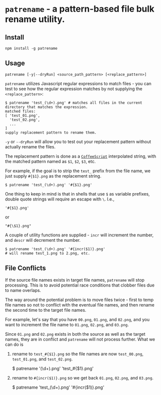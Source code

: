 # `patrename` - a pattern-based file bulk rename utility.

## Install

    npm install -g patrename
    
## Usage

    patrename [-y|--dryRun] <source_path_pattern> [<replace_pattern>]

`patrename` utilizes Javascript regular expressions to match files - you can test to see how the regular expression matches by not supplying the `<replace_pattern>`:

    $ patrename 'test_(\d+).png' # matches all files in the current directory that matches the expression. 
    matched files: 
    [ 'test_01.png',
      'test_02.png',
      ...
    ]
    supply replacement pattern to rename them.

`-y` or `--dryRun` will allow you to test out your replacement pattern without actually rename the files.

The replacement pattern is done as a [`CoffeeScript`](http://coffeescript.org) interpolated string, with the matched pattern named as `$1`, `$2`, `$3`, etc.

For example, if the goal is to strip the `test_` prefix from the file name, we just supply `#{$1}.png` as the replacement string.

    $ patrename 'test_(\d+).png' '#{$1}.png'

One thing to keep in mind is that in shells that use `$` as variable prefixes, double quote strings will require an escape with `\`. I.e., 

    '#{$1}.png'

or

    "#{\$1}.png"

A couple of utility functions are supplied - `incr` will increment the number, and `descr` will decrement the number.

    $ patrename 'test_(\d+).png' '#{incr($1)}.png'
    # will rename test_1.png to 2.png, etc. 

## File Conflicts

If the source file names exists in target file names, `patrename` will stop processing. This is to avoid potential race conditions that clobber files due to name overlaps. 

The way around the potential problem is to move files twice - first to temp file names so not to conflict with the eventual file names, and then rename the second time to the target file names.

For example, let's say that you have `00.png`, `01.png`, and `02.png`, and you want to increment the file name to `01.png`, `02.png`, and `03.png`.

Since `01.png` and `02.png` exists in both the source as well as the target names, they are in conflict and `patrename` will not process further. What we can do is 

1. rename to `test_#{$1}.png` so the file names are now `test_00.png`, `test_01.png`, and `test_02.png`.

    $ patrename '(\d+).png' 'test_#{$1}.png'

2. rename to `#{incr($1)}.png` so we get back `01.png`, `02.png`, and `03.png`.

    $ patrename 'test_(\d+).png' '#{incr($1)}.png'    


